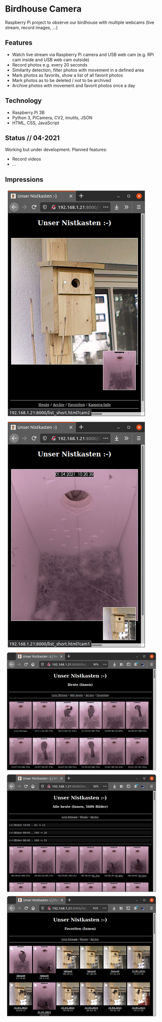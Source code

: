 # Birdhouse Camera
Raspberry Pi project to observe our birdhouse with multiple webcams (live stream, record images, ...)

## Features

* Watch live stream via Raspberry Pi camera and USB web cam (e.g. RPi cam inside and USB web cam outside)
* Record photos e.g. every 20 seconds
* Similarity detection, filter photos with movement in a defined area
* Mark photos as favorits, show a list of all favorit photos
* Mark photos as to be deleted / not to be archived
* Archive photos with movement and favorit photos once a day

## Technology

* Raspberry Pi 3B
* Python 3, PiCamera, CV2, imutils, JSON
* HTML, CSS, JavaScript

## Status // 04-2021

Working but under development. Planned features:

* Record videos
* ...

## Impressions
![Screenshot 01](info/screenshot_06.png)
![Screenshot 02](info/screenshot_07.png)
![Screenshot 03](info/screenshot_08.png)
![Screenshot 04](info/screenshot_09.png)
![Screenshot 05](info/screenshot_10.png)

